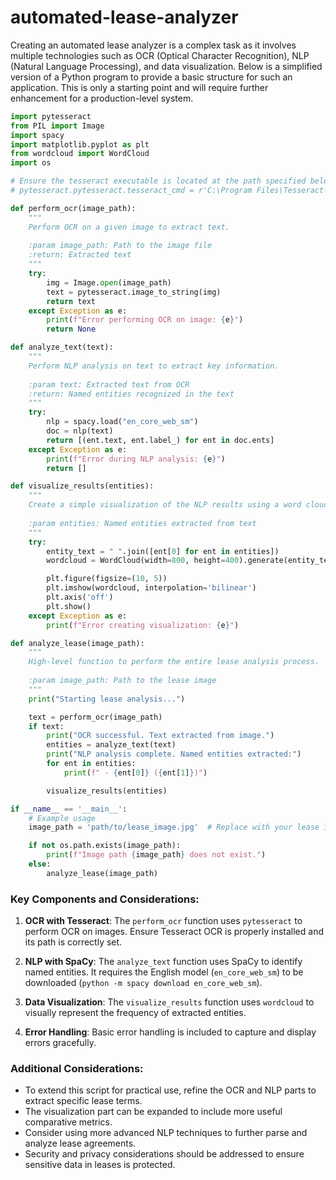 # automated-lease-analyzer

Creating an automated lease analyzer is a complex task as it involves multiple technologies such as OCR (Optical Character Recognition), NLP (Natural Language Processing), and data visualization. Below is a simplified version of a Python program to provide a basic structure for such an application. This is only a starting point and will require further enhancement for a production-level system.

```python
import pytesseract
from PIL import Image
import spacy
import matplotlib.pyplot as plt
from wordcloud import WordCloud
import os

# Ensure the tesseract executable is located at the path specified below
# pytesseract.pytesseract.tesseract_cmd = r'C:\Program Files\Tesseract-OCR\tesseract.exe' # Windows example

def perform_ocr(image_path):
    """
    Perform OCR on a given image to extract text.
    
    :param image_path: Path to the image file
    :return: Extracted text
    """
    try:
        img = Image.open(image_path)
        text = pytesseract.image_to_string(img)
        return text
    except Exception as e:
        print(f"Error performing OCR on image: {e}")
        return None

def analyze_text(text):
    """
    Perform NLP analysis on text to extract key information.
    
    :param text: Extracted text from OCR
    :return: Named entities recognized in the text
    """
    try:
        nlp = spacy.load("en_core_web_sm")
        doc = nlp(text)
        return [(ent.text, ent.label_) for ent in doc.ents]
    except Exception as e:
        print(f"Error during NLP analysis: {e}")
        return []

def visualize_results(entities):
    """
    Create a simple visualization of the NLP results using a word cloud.
    
    :param entities: Named entities extracted from text
    """
    try:
        entity_text = " ".join([ent[0] for ent in entities])
        wordcloud = WordCloud(width=800, height=400).generate(entity_text)

        plt.figure(figsize=(10, 5))
        plt.imshow(wordcloud, interpolation='bilinear')
        plt.axis('off')
        plt.show()
    except Exception as e:
        print(f"Error creating visualization: {e}")

def analyze_lease(image_path):
    """
    High-level function to perform the entire lease analysis process.
    
    :param image_path: Path to the lease image
    """
    print("Starting lease analysis...")

    text = perform_ocr(image_path)
    if text:
        print("OCR successful. Text extracted from image.")
        entities = analyze_text(text)
        print("NLP analysis complete. Named entities extracted:")
        for ent in entities:
            print(f" - {ent[0]} ({ent[1]})")

        visualize_results(entities)

if __name__ == '__main__':
    # Example usage
    image_path = 'path/to/lease_image.jpg'  # Replace with your lease image path

    if not os.path.exists(image_path):
        print(f"Image path {image_path} does not exist.")
    else:
        analyze_lease(image_path)
```

### Key Components and Considerations:

1. **OCR with Tesseract**: The `perform_ocr` function uses `pytesseract` to perform OCR on images. Ensure Tesseract OCR is properly installed and its path is correctly set.
   
2. **NLP with SpaCy**: The `analyze_text` function uses SpaCy to identify named entities. It requires the English model (`en_core_web_sm`) to be downloaded (`python -m spacy download en_core_web_sm`).

3. **Data Visualization**: The `visualize_results` function uses `wordcloud` to visually represent the frequency of extracted entities.

4. **Error Handling**: Basic error handling is included to capture and display errors gracefully.

### Additional Considerations:

- To extend this script for practical use, refine the OCR and NLP parts to extract specific lease terms.
- The visualization part can be expanded to include more useful comparative metrics.
- Consider using more advanced NLP techniques to further parse and analyze lease agreements.
- Security and privacy considerations should be addressed to ensure sensitive data in leases is protected.